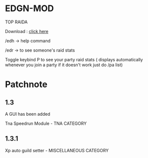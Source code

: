 # EDGN-MOD
 TOP RAIDA
 
 Download : [click here](https://github.com/EdgnOfc/EDGN-MOD/raw/main/releases/edgnraidutils-1.3.1.jar)
 
 /edh -> help command
 
 /edr -> to see someone's raid stats
 
 Toggle keybind P to see your party raid stats ( displays automatically whenever you join a party if it doesn't work just do /pa list)
 
 # Patchnote
 
 ## 1.3
 A GUI has been added 
 
 Tna Speedrun Module - TNA CATEGORY
 
 ## 1.3.1
 
 Xp auto guild setter - MISCELLANEOUS CATEGORY
  
  
